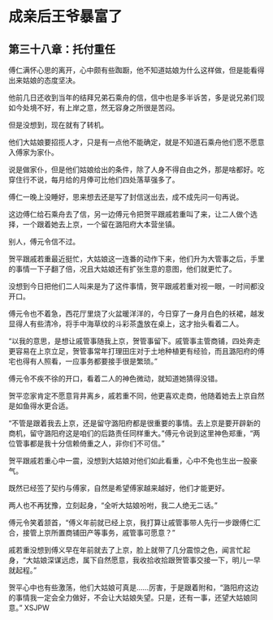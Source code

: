 # 成亲后王爷暴富了 
 ## 第三十八章：托付重任
  傅仁满怀心思的离开，心中颇有些踟蹰，他不知道姑娘为什么这样做，但是能看得出来姑娘的态度坚决。  
  
 他前几日还收到当年的结拜兄弟石乘舟的信，信中也是多半诉苦，多是说兄弟们现如今处境不好，有上岸之意，然无容身之所很是苦闷。  
  
 但是没想到，现在就有了转机。  
  
 他们大姑娘要招揽人才，只是有一点他不能确定，就是不知道石乘舟他们愿不愿意入傅家为家仆。  
  
 说是做家仆，但是他们姑娘给出的条件，除了人身不得自由之外，那是啥都好。吃穿住行不说，每月给的月俸可比他们四处落草强多了。  
  
 傅仁一晚上没睡好，思来想去还是写了封信送出去，成不成先问一句再说。  
  
 这边傅仁给石乘舟去了信，另一边傅元令把贺平跟戚若重叫了来，让二人做个选择，一个跟着她去上京，一个留在潞阳府大本营坐镇。  
  
 别人，傅元令信不过。  
  
 贺平跟戚若重最近挺忙，大姑娘这一连番的动作下来，他们升为大管事之后，手里的事情一下子翻了倍，况且大姑娘还有扩张生意的意图，他们就更忙了。  
  
 没想到今日把他们二人叫来是为了这件事情，贺平跟戚若重对视一眼，一时间都没开口。  
  
 傅元令也不着急，西花厅里烧了火盆暖洋洋的，今日穿了一身月白色的袄裙，越发显得人有些清冷，将手中海草纹的斗彩茶盏放在桌上，这才抬头看着二人。  
  
 “以我的意思，是想让戚管事随我上京，贺管事留下。戚管事主管商铺，四处奔走更容易在上京立足，贺管事常年打理田庄对于土地种植更有经验，而且潞阳府的傅宅也得有人照看，一应事务都要接手很是繁琐。”  
  
 傅元令不疾不徐的开口，看着二人的神色微动，就知道她猜得没错。  
  
 贺平恋家肯定不愿意背井离乡，戚若重不同，他更喜欢走商，他随着她去上京自然是如鱼得水更合适。  
  
 “不管是跟着我去上京，还是留守潞阳府都是很重要的事情。去上京是要开辟新的商机，留守潞阳府这是咱们的后路责任同样重大。”傅元令说到这里神色郑重，“两位管事都是我十分信赖倚重之人，非你们不可信。”  
  
 贺平跟戚若重心中一震，没想到大姑娘对他们如此看重，心中不免也生出一股豪气。  
  
 既然已经签了契约与傅家，自然是希望傅家越来越好，他们才能更好。  
  
 两人也不再犹豫，立刻起身，“全听大姑娘吩咐，我二人绝无二话。”  
  
 傅元令笑着颔首，“傅义年前就已经上京，我打算让戚管事带人先行一步跟傅仁汇合，接管上京所置商铺田产等事务，戚管事可愿意？”  
  
 戚若重没想到傅义早在年前就去了上京，脸上就带了几分震惊之色，闻言忙起身，“大姑娘深谋远虑，属下自然愿意，我收拾收拾跟贺管事交接一下，明儿一早就起程。”  
  
 贺平心中也有些激荡，他们大姑娘可真是……厉害，于是跟着附和，“潞阳府这边的事情我一定会全力做好，不会让大姑娘失望。只是，还有一事，还望大姑娘同意。” 
XSJPW